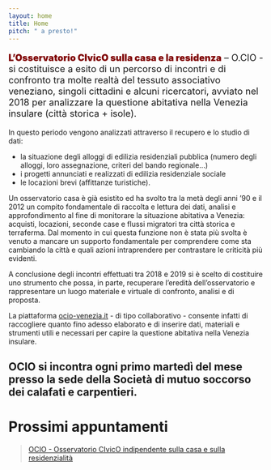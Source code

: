 ```yaml
---
layout: home
title: Home
pitch: " a presto!"
---
```


<p style="font-size:1.3em;"><span style="color:#800000; font-weight:900">L’Osservatorio CIvicO sulla casa e la residenza</span> – O.CIO - si costituisce a esito di un percorso di incontri e di confronto tra molte realtà del tessuto associativo veneziano, singoli cittadini e alcuni ricercatori, avviato nel 2018 per analizzare la questione abitativa nella Venezia insulare (città storica + isole). </p>

In questo periodo vengono analizzati attraverso il recupero e lo studio di dati:

- la situazione degli alloggi di edilizia residenziali pubblica (numero degli alloggi, loro assegnazione, criteri del bando regionale...)
- i progetti annunciati e realizzati di edilizia residenziale sociale
- le locazioni brevi (affittanze turistiche).

Un osservatorio casa è già esistito ed ha svolto tra la metà degli anni ’90 e il 2012 un compito fondamentale di raccolta e lettura dei dati, analisi e approfondimento al fine di monitorare la situazione abitativa a Venezia: acquisti, locazioni, seconde case e flussi migratori tra città storica e terraferma. Dal momento in cui questa funzione non è stata più svolta è venuto a mancare un supporto fondamentale per comprendere come sta cambiando la città e quali azioni intraprendere per contrastare le criticità più evidenti.

A conclusione degli incontri effettuati tra 2018 e 2019 si è scelto di costituire uno strumento che possa, in parte, recuperare l’eredità dell’osservatorio e rappresentare un luogo materiale e virtuale di confronto, analisi e di proposta.

La piattaforma [ocio-venezia.it](https://ocio-venezia.it) - di tipo collaborativo - consente infatti di raccogliere quanto fino adesso elaborato e di inserire dati, materiali e strumenti utili e necessari per capire la questione abitativa nella Venezia insulare.


## OCIO si incontra ogni primo martedì del mese presso la sede della Società di mutuo soccorso dei calafati e carpentieri.


# Prossimi appuntamenti

<div class="fb-page" data-href="https://www.facebook.com/ocio.venezia" data-tabs="events" data-width="500" data-height="" data-small-header="true" data-adapt-container-width="true" data-hide-cover="true" data-show-facepile="false"><blockquote cite="https://www.facebook.com/ocio.venezia" class="fb-xfbml-parse-ignore"><a href="https://www.facebook.com/ocio.venezia">OCIO - Osservatorio CIvicO indipendente sulla casa e sulla residenzialità</a></blockquote></div>